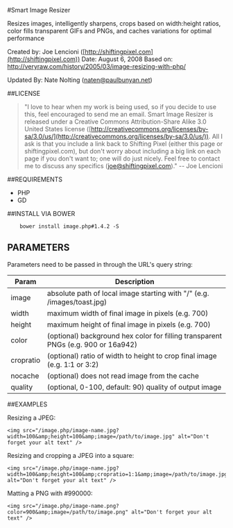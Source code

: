 #Smart Image Resizer

Resizes images, intelligently sharpens, crops based on width:height ratios, color fills
transparent GIFs and PNGs, and caches variations for optimal performance

Created by: Joe Lencioni ([http://shiftingpixel.com](http://shiftingpixel.com))
Date: August 6, 2008
Based on: http://veryraw.com/history/2005/03/image-resizing-with-php/

Updated By: Nate Nolting ([naten@paulbunyan.net](mailto:naten@paulbunyan.net))

##LICENSE

> "I love to hear when my work is being used, so if you decide to use this, feel encouraged
> to send me an email. Smart Image Resizer is released under a Creative Commons
> Attribution-Share Alike 3.0 United States license
> ([http://creativecommons.org/licenses/by-sa/3.0/us/](http://creativecommons.org/licenses/by-sa/3.0/us/)). All I ask is that you include a link
> back to Shifting Pixel (either this page or shiftingpixel.com), but don't worry about
> including a big link on each page if you don't want to; one will do just nicely. Feel
> free to contact me to discuss any specifics ([joe@shiftingpixel.com](mailto:joe@shiftingpixel.com))."
-- Joe Lencioni

##REQUIREMENTS

* PHP
* GD

##INSTALL VIA BOWER

```
    bower install image.php#1.4.2 -S
```

## PARAMETERS

Parameters need to be passed in through the URL's query string:

| Param  | Description |
|---|---|
|  image | absolute path of local image starting with "/" (e.g. /images/toast.jpg) |
|  width | maximum width of final image in pixels (e.g. 700) |
|  height | maximum height of final image in pixels (e.g. 700) |
|  color | (optional) background hex color for filling transparent PNGs (e.g. 900 or 16a942) |
|  cropratio | (optional) ratio of width to height to crop final image (e.g. 1:1 or 3:2) |
|  nocache | (optional) does not read image from the cache |
|  quality | (optional, 0-100, default: 90) quality of output image |

##EXAMPLES

Resizing a JPEG:

```
<img src="/image.php/image-name.jpg?width=100&amp;height=100&amp;image=/path/to/image.jpg" alt="Don't forget your alt text" />
```

Resizing and cropping a JPEG into a square:

```
<img src="/image.php/image-name.jpg?width=100&amp;height=100&amp;cropratio=1:1&amp;image=/path/to/image.jpg" alt="Don't forget your alt text" />
```

Matting a PNG with #990000:
```
<img src="/image.php/image-name.png?color=900&amp;image=/path/to/image.png" alt="Don't forget your alt text" />
```